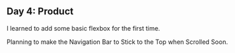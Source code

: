 ## Day 4: Product

I learned to add some basic flexbox for the first time.

Planning to make the Navigation Bar to Stick to the Top when Scrolled Soon.
